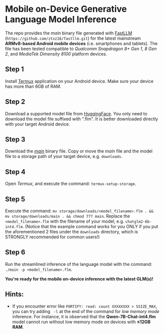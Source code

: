 # Mobile on-Device Generative Language Model Inference

The repo provides the _main_ binary file generated with [FastLLM](https://github.com/ztxz16/fastllm) (`https://github.com/ztxz16/fastllm.git`) for the latest mainstream **ARMv8-based Android mobile devices** (i.e. smartphones and tablets). The file has been tested compatible to _Qualcomm Snapdragon 8+ Gen 1_, _8 Gen 2_, and _MediaTek Dimensity 8100_ platform devices.

## Step 1
Install [Termux](https://github.com/termux/termux-app/releases) application on your Android device. Make sure your device has more than 6GB of RAM. 

## Step 2
Download a supported model file from [HuggingFace](https://huggingface.co/huangyuyang). You only need to download the model file suffixed with ".flm". It is better downloaded directly with your target Android device.

## Step 3
Download the [_main_](https://github.com/henryyantq/mobile-on-device-GLM-inference/raw/main/main) binary file. Copy or move the _main_ file and the model file to a storage path of your target device, e.g. `downloads`.

## Step 4
Open _Termux_, and execute the command: `termux-setup-storage`.

## Step 5
Execute the command: `mv storage/downloads/<model_filename>.flm . && mv storage/downloads/main . && chmod 777 main`. Replace the `<model_filename>.flm` with the filename of your model, e.g. `chatglm2-6b-int4.flm`. (Notice that the example command works for you ONLY if you put the aforementioned 2 files under the `downloads` directory, which is STRONGLY recommended for common users!)

## Step 6
Run the streamlined inference of the language model with the command: `./main -p <model_filename>.flm`. 

**You're ready for the mobile on-device inference with the latest GLM(s)!**

## Hints:
- If you encounter error like `FORTIFY: read: count XXXXXXXX > SSIZE_MAX`, you can try adding ` -l` at the end of the command for _low memory mode_ inference. For instance, it is observed that the **Qwen-7B-Chat-int4.flm** model cannot run without low memory mode on devices with **≤12GB RAM**.
